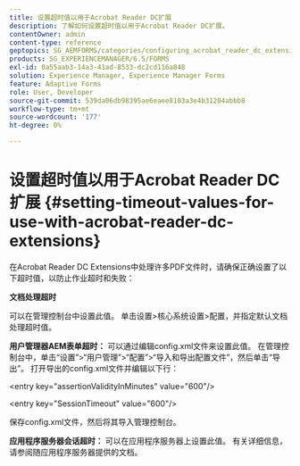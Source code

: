 ```yaml
---
title: 设置超时值以用于Acrobat Reader DC扩展
description: 了解如何设置超时值以用于Acrobat Reader DC扩展。
contentOwner: admin
content-type: reference
geptopics: SG_AEMFORMS/categories/configuring_acrobat_reader_dc_extensions
products: SG_EXPERIENCEMANAGER/6.5/FORMS
exl-id: 0a55aab3-14a3-41ad-8533-dc2cd116a848
solution: Experience Manager, Experience Manager Forms
feature: Adaptive Forms
role: User, Developer
source-git-commit: 539da06db98395ae6eaee8103a3e4b31204abbb8
workflow-type: tm+mt
source-wordcount: '177'
ht-degree: 0%

---
```


# 设置超时值以用于Acrobat Reader DC扩展  {#setting-timeout-values-for-use-with-acrobat-reader-dc-extensions}

在Acrobat Reader DC Extensions中处理许多PDF文件时，请确保正确设置了以下超时值，以防止作业超时和失败：

**文档处理超时**

可以在管理控制台中设置此值。 单击设置>核心系统设置>配置，并指定默认文档处理超时值。

**用户管理器AEM表单超时：** 可以通过编辑config.xml文件来设置此值。 在管理控制台中，单击“设置”>“用户管理”>“配置”>“导入和导出配置文件”，然后单击“导出”。 打开导出的config.xml文件并编辑以下行：

&lt;entry key=&quot;assertionValidityInMinutes&quot; value=&quot;600&quot;/>

&lt;entry key=&quot;SessionTimeout&quot; value=&quot;600&quot;/>

保存config.xml文件，然后将其导入管理控制台。

**应用程序服务器会话超时：** 可以在应用程序服务器上设置此值。 有关详细信息，请参阅随应用程序服务器提供的文档。
